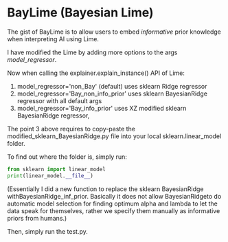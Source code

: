 # BayLime (Bayesian Lime)

The gist of BayLime is to allow users to embed *informative* prior knowledge when interpreting AI using Lime.

I have modified the Lime by adding more options to the args *model_regressor*.

Now when calling the explainer.explain_instance() API of Lime:
1. model_regressor='non_Bay' (default) uses sklearn Ridge regressor
2. model_regressor='Bay_non_info_prior' uses sklearn BayesianRidge regressor with all default args
3. model_regressor='Bay_info_prior' uses XZ modified sklearn BayesianRidge regressor, 

The point 3 above requires to copy-paste the modified_sklearn_BayesianRidge.py file into your local sklearn.linear_model folder.

To find out where the folder is, simply run:

```python
from sklearn import linear_model
print(linear_model.__file__)
```

(Essentially I did a new function to replace the sklearn BayesianRidge withBayesianRidge_inf_prior. Basically it does not allow BayesianRidgeto do automatic model selection for finding optimum alpha and lambda to let the data speak for themselves, rather we specify them manually as informative priors from humans.)

Then, simply run the test.py. 

